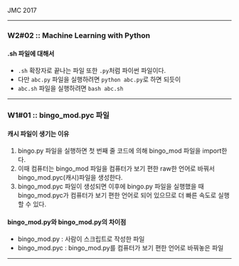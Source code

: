 JMC 2017


---

### W2#02 :: Machine Learning with Python

#### .sh 파일에 대해서

+ `.sh` 확장자로 끝나는 파일 또한 `.py`처럼 파이썬 파일이다.
+ 다만 `abc.py` 파일을 실행하려면 `python abc.py`로 하면 되듯이
+ `abc.sh` 파일을 실행하려면 `bash abc.sh`

---

### W1#01 :: bingo_mod.pyc 파일

#### 캐시 파일이 생기는 이유

1. bingo.py 파일을 실행하면 첫 번째 줄 코드에 의해 bingo_mod 파일을 import한다.
2. 이때 컴퓨터는 bingo_mod 파일을 컴퓨터가 보기 편한 raw한 언어로 바꿔서 bingo_mod.pyc(캐시)파일을 생성한다.
3. bingo_mod.pyc 파일이 생성되면 이후에 bingo.py 파일을 실행했을 때 bingo_mod.pyc가 컴퓨터가 보기 편한 언어로 되어 있으므로 더 빠른 속도로 실행할 수 있다.

#### bingo_mod.py와 bingo_mod.py의 차이점

+ bingo_mod.py : 사람이 스크립트로 작성한 파일
+ bingo_mod.pyc : bingo_mod.py를 컴퓨터가 보기 편한 언어로 바꿔놓은 파일

---
